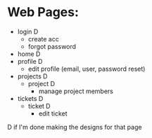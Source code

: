 # Web Pages:
- login D
  - create acc
  - forgot password
- home D
- profile D
  - edit profile (email, user, password reset)
- projects D
  - project D
    - manage project members
- tickets D
  - ticket D
    - edit ticket

D if I'm done making the designs for that page